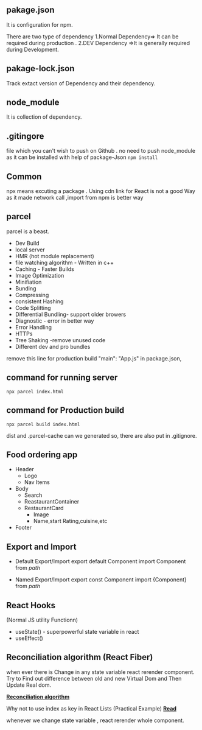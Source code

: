 ## pakage.json
It is configuration for npm.

There are two type of dependency
1.Normal Dependency=> It can be required during production .
2.DEV Dependency =>It is generally required during Development.

## pakage-lock.json
Track extact version of Dependency and their dependency.

## node_module
It is collection of dependency.

## .gitingore
file which you can't wish to push on Github .
no need to push node_module as it can be installed with help of package-Json
``` npm install ```

## Common
npx means excuting  a package .
Using cdn link for React is not a good Way as it made network call ,import from npm is better way



## parcel
parcel is a beast.
- Dev Build
- local server
- HMR (hot module replacement)
- file watching algorithm - Written in c++
- Caching - Faster Builds
- Image Optimization
- Minifiation
- Bunding
- Compressing
- consistent Hashing
- Code Splitting
- Differential Bundling- support older browers
- Diagnostic - error in better way
- Error Handling
- HTTPs
- Tree Shaking -remove unused code
- Different dev and pro bundles

remove this line for production build
"main": "App.js"  in package.json,

## command for running server 
```console
npx parcel index.html
```

## command for Production build
```console
npx parcel build index.html
```

dist and .parcel-cache can we generated so, there are also put in .gitignore.

## Food ordering app

* Header
    - Logo
    - Nav Items
* Body
    - Search
    - ReastaurantContainer
    - RestaurantCard
        - Image
        - Name,start Rating,cuisine,etc
* Footer


## Export and Import
 - Default Export/Import
 export default Component
 import Component from *path*

- Named Export/Import
 export const Component
 import {Component} from *path*

## React Hooks 
(Normal JS utility Functionn)
- useState() - superpowerful state variable in react
- useEffect()

## Reconciliation algorithm (React Fiber)
when ever there is Change in any state variable react rerender component.
Try to Find out difference between old and new Virtual Dom and Then Update Real  dom.

**[Reconciliation algorithm](https://github.com/acdlite/react-fiber-architecture)**
 
Why not to use index as key in React Lists (Practical Example)   **[Read](https://dev.to/shiv1998/why-not-to-use-index-as-key-in-react-lists-practical-example-3e66)**

whenever we change state variable , react rerender whole component.
